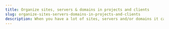 ```yaml
---
title: Organize sites, servers & domains in projects and clients
slug: organize-sites-servers-domains-in-projects-and-clients
description: When you have a lot of sites, servers and/or domains it can be hard to keep track of everything, especially when its divided over multiple cloud providers. Using Rocketeers you can organize everything per project and/or client to keep your administration tidy.
---
```

